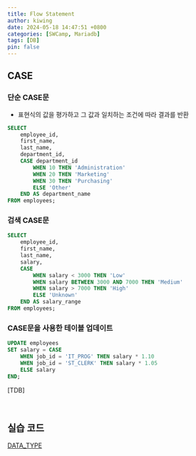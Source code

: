 ```yaml
---
title: Flow Statement
author: kiwing
date: 2024-05-18 14:47:51 +0800
categories: [SWCamp, Mariadb]
tags: [DB]
pin: false
---
```


## CASE

### 단순 CASE문
- 표현식의 값을 평가하고 그 값과 일치하는 조건에 따라 결과를 반환

```sql
SELECT
    employee_id,
    first_name,
    last_name,
    department_id,
    CASE department_id
        WHEN 10 THEN 'Administration'
        WHEN 20 THEN 'Marketing'
        WHEN 30 THEN 'Purchasing'
        ELSE 'Other'
    END AS department_name
FROM employees;

```

### 검색 CASE문

```sql
SELECT
    employee_id,
    first_name,
    last_name,
    salary,
    CASE
        WHEN salary < 3000 THEN 'Low'
        WHEN salary BETWEEN 3000 AND 7000 THEN 'Medium'
        WHEN salary > 7000 THEN 'High'
        ELSE 'Unknown'
    END AS salary_range
FROM employees;

```

### CASE문을 사용한 테이블 업데이트

```sql
UPDATE employees
SET salary = CASE
    WHEN job_id = 'IT_PROG' THEN salary * 1.10
    WHEN job_id = 'ST_CLERK' THEN salary * 1.05
    ELSE salary
END;

```




[TDB]








<br>

## 실습 코드

[DATA_TYPE](https://github.com/Ki-Wing/BootCamp/blob/main/mariadb/basic/5_flow_Statement.sql)


[nodejs]: https://nodejs.org/
[starter]: https://github.com/cotes2020/chirpy-starter
[pages-workflow-src]: https://docs.github.com/en/pages/getting-started-with-github-pages/configuring-a-publishing-source-for-your-github-pages-site#publishing-with-a-custom-github-actions-workflow
[latest-tag]: https://github.com/cotes2020/jekyll-theme-chirpy/tags
